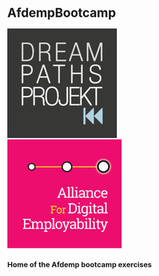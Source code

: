 # AfdempBootcamp

![dreamPathsProjekt]( /images/DreamPathsLogo.png )  ![Afdemp]( /images/afdemp.jpg )


### Home of the Afdemp bootcamp exercises
